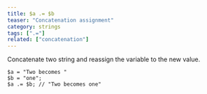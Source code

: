 ```yaml
---
title: $a .= $b
teaser: "Concatenation assignment"
category: strings
tags: [".="]
related: ["concatenation"]
---
```


Concatenate two string and reassign the variable to the new value.

```
$a = "Two becomes "
$b = "one";
$a .= $b; // "Two becomes one"
```
